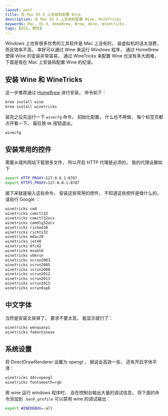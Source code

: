 ```yaml
---
layout: post
title: 在 Mac OS X 上安装和配置 Wine
description: 在 Mac OS X 上安装和配置 Wine, WineTricks
keywords: Mac, OS X, HomeBrew, Brew, Wine, Winetricks
tags: [OSX, 教程]
---
```


Windows 上也有很多优秀的工具软件是 Mac 上没有的， 装虚拟机的话太浪费， 而且效率不高， 幸好可以通过 Wine 来运行 Windows 程序， 通过 HomeBrew 使得 Wine 的安装非常容易， 通过 WineTricks 来配置 Wine 也没有多大困难， 下面是我在 Mac 上安装和配置 Wine 的纪录。

## 安装 Wine 和 WineTricks

这一步推荐通过 [HomeBrew](http://brew.sh/) 进行安装， 命令如下：

```sh
brew install wine
brew install winetricks
```

装完之后先运行一下 `winecfg` 命令， 初始化配置， 什么也不用做， 每个标签页都点开看一下， 最后按 `OK` 按钮退出。

```sh
winecfg
```

## 安装常用的控件

需要从墙外网站下载很多文件， 所以开启 HTTP 代理是必须的， 我的代理设置如下

```sh
export HTTP_PROXY=127.0.0.1:8787
export HTTPS_PROXY=127.0.0.1:8787
```

接下来就是输入这些命令， 安装这些常用的控件， 不知道这些控件是做什么的， 请自行 Google ：

```sh
winetricks cmd
winetricks comctl32
winetricks comctl32ocx
winetricks comdlg32ocx
winetricks riched30
winetricks richtx32
winetricks mdac28
winetricks jet40
winetricks mfc42
winetricks msxml6
winetricks vb6run
winetricks vcrun2003
winetricks vcrun2005
winetricks vcrun2008
winetricks vcrun2012
winetricks vcrun2013
winetricks vcrun2015
winetricks vcrun6sp6
```

## 中文字体

当然是安装文泉驿了， 要求不要太高， 能显示就行了：

```sh
winetricks wenquanyi
winetricks fakechinese
```

## 系统设置

将 DirectDrawRenderer 设置为 opengl ， 据说会高效一些， 还有开启字体平滑：

```sh
winetricks ddr=opengl
winetricks fontsmooth=rgb
```

用 wine 运行 windows 程序时， 会在控制台输出大量的调试信息， 将下面的命令添加到 `.bash_profile` 可以禁用 wine 的调试输出：

```sh
export WINEDEBUG=-all
```
